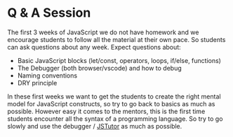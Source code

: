 # Q & A Session

The first 3 weeks of JavaScript we do not have homework and we encourage students to follow all the material at their own pace. So students can ask questions about any week. Expect questions about:

- Basic JavaScript blocks (let/const, operators, loops, if/else, functions)
- The Debugger (both browser/vscode) and how to debug
- Naming conventions
- DRY principle

In these first weeks we want to get the students to create the right mental model for JavaScript constructs, so try to go back to basics as much as possible. However easy it comes to the mentors, this is the first time students encounter all the syntax of a programming language. So try to go slowly and use the debugger / [JSTutor](http://pythontutor.com/javascript.html#mode=edit) as much as possible.
